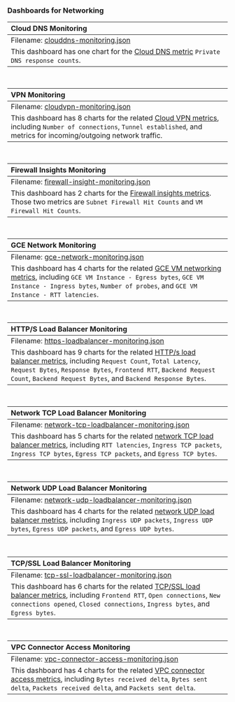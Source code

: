 ### Dashboards for Networking


|Cloud DNS Monitoring|
|:-------------------|
|Filename: [clouddns-monitoring.json](clouddns-monitoring.json)|
|This dashboard has one chart for the [Cloud DNS metric](https://cloud.google.com/monitoring/api/metrics_gcp#gcp-clouddns) `Private DNS response counts`.|

&nbsp;

|VPN Monitoring|
|:-------------|
|Filename: [cloudvpn-monitoring.json](cloudvpn-monitoring.json)|
|This dashboard has 8 charts for the related [Cloud VPN metrics](https://cloud.google.com/monitoring/api/metrics_gcp#gcp-vpn), including `Number of connections`, `Tunnel established`, and metrics for incoming/outgoing network traffic.|

&nbsp;

|Firewall Insights Monitoring|
|:---------------------------|
|Filename: [firewall-insight-monitoring.json](firewall-insight-monitoring.json)|
|This dashboard has 2 charts for the [Firewall insights metrics](https://cloud.google.com/monitoring/api/metrics_gcp#gcp-firewallinsights). Those two metrics are `Subnet Firewall Hit Counts` and `VM Firewall Hit Counts`.|

&nbsp;

|GCE Network Monitoring|
|:---------------------|
|Filename: [gce-network-monitoring.json](gce-network-monitoring.json)|
|This dashboard has 4 charts for the related [GCE VM networking metrics](https://cloud.google.com/monitoring/api/metrics_gcp#gcp-networking), including `GCE VM Instance - Egress bytes`, `GCE VM Instance - Ingress bytes`, `Number of probes`, and `GCE VM Instance - RTT latencies`.|

&nbsp;

|HTTP/S Load Balancer Monitoring|
|:------------------------------|
|Filename: [https-loadbalancer-monitoring.json](https-loadbalancer-monitoring.json)|
|This dashboard has 9 charts for the related [HTTP/s load balancer metrics](https://cloud.google.com/monitoring/api/metrics_gcp#gcp-loadbalancing), including `Request Count`, `Total Latency`, `Request Bytes`, `Response Bytes`, `Frontend RTT`, `Backend Request Count`, `Backend Request Bytes`, and `Backend Response Bytes`.|


&nbsp;

|Network TCP Load Balancer Monitoring|
|:-----------------------------------|
|Filename: [network-tcp-loadbalancer-monitoring.json](network-tcp-loadbalancer-monitoring.json)|
|This dashboard has 5 charts for the related [network TCP load balancer metrics](https://cloud.google.com/monitoring/api/metrics_gcp#gcp-loadbalancing), including `RTT latencies`, `Ingress TCP packets`, `Ingress TCP bytes`, `Egress TCP packets`, and `Egress TCP bytes`.|

&nbsp;

|Network UDP Load Balancer Monitoring|
|:-----------------------------------|
|Filename: [network-udp-loadbalancer-monitoring.json](network-udp-loadbalancer-monitoring.json)|
|This dashboard has 4 charts for the related [network UDP load balancer metrics](https://cloud.google.com/monitoring/api/metrics_gcp#gcp-loadbalancing), including `Ingress UDP packets`, `Ingress UDP bytes`, `Egress UDP packets`, and `Egress UDP bytes`.|


&nbsp;

|TCP/SSL Load Balancer Monitoring|
|:-------------------------------|
|Filename: [tcp-ssl-loadbalancer-monitoring.json](tcp-ssl-loadbalancer-monitoring.json)|
|This dashboard has 6 charts for the related [TCP/SSL load balancer metrics](https://cloud.google.com/monitoring/api/metrics_gcp#gcp-loadbalancing), including `Frontend RTT`, `Open connections`, `New connections opened`, `Closed connections`, `Ingress bytes`, and `Egress bytes`.|

&nbsp;

|VPC Connector Access Monitoring|
|:------------------------------|
|Filename: [vpc-connector-access-monitoring.json](vpc-connector-access-monitoring.json)|
|This dashboard has 4 charts for the related [VPC connector access metrics](https://cloud.google.com/monitoring/api/metrics_gcp#gcp-vpc%20access), including `Bytes received delta`, `Bytes sent delta`, `Packets received delta`, and `Packets sent delta`.|
